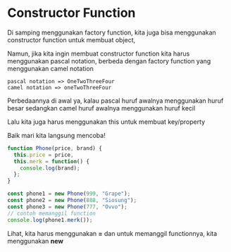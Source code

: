 # Constructor Function

Di samping menggunakan factory function, kita juga bisa menggunakan constructor function untuk membuat object,

Namun, jika kita ingin membuat constructor function kita harus menggunakan pascal notation, berbeda dengan factory function yang menggunakan camel notation

```
pascal notation => OneTwoThreeFour
camel notation => oneTwoThreeFour
```

Perbedaannya di awal ya, kalau pascal huruf awalnya menggunakan huruf besar sedangkan camel huruf awalnya menggunakan huruf kecil

Lalu kita juga harus menggunakan this untuk membuat key/property

Baik mari kita langsung mencoba!

```javascript
function Phone(price, brand) {
  this.price = price,
  this.merk = function() {
    console.log(brand);
  };
}

const phone1 = new Phone(999, "Grape");
const phone2 = new Phone(888, "Siosung");
const phone3 = new Phone(777, "Ovvo");
// contoh memanggil function
console.log(phone1.merk());
```

Lihat, kita harus menggunakan **=** dan untuk memanggil functionnya, kita menggunakan **new**
